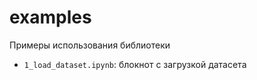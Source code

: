 # examples

Примеры использования библиотеки

- ```1_load_dataset.ipynb```: блокнот с загрузкой датасета